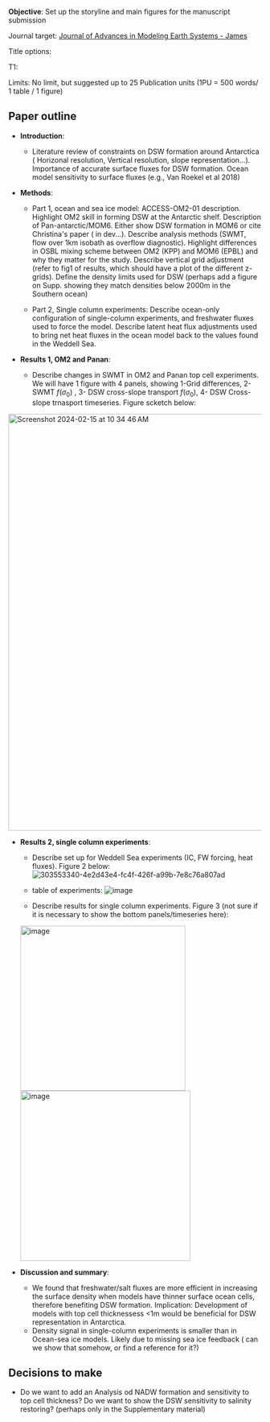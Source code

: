 
**Objective**: Set up the storyline and main figures for the manuscript submission


Journal target: [Journal of Advances in Modeling Earth Systems - James](https://agupubs.onlinelibrary.wiley.com/hub/journal/19422466/aims-and-scope/read-full-aims-and-scope)

Title options:

T1:

Limits: No limit, but suggested up to 25 Publication units (1PU = 500 words/ 1 table / 1 figure)


## Paper outline

- **Introduction**:

    * Literature review of constraints on DSW formation around Antarctica ( Horizonal resolution, Vertical resolution, slope representation...). Importance of accurate surface fluxes for DSW formation. Ocean model sensitivity to surface fluxes (e.g., Van Roekel et al 2018)

- **Methods**:
  
    * Part 1, ocean and sea ice model: ACCESS-OM2-01 description. Highlight OM2 skill in forming DSW at the Antarctic shelf. Description of Pan-antarctic/MOM6. Either show DSW formation in MOM6 or cite Christina's paper ( in dev...). Describe analysis methods (SWMT, flow over 1km isobath as overflow diagnostic). Highlight differences in OSBL mixing scheme between OM2 (KPP) and MOM6 (EPBL) and why they matter for the study.  Describe vertical grid adjustment (refer to fig1 of results, which should have a plot of the different z-grids). Define the density limits used for DSW (perhaps add a figure on Supp. showing they match densities below 2000m in the Southern ocean)


    * Part 2,  Single column experiments: Describe ocean-only configuration of single-column experiments, and freshwater fluxes used to force the model. Describe latent heat flux adjustments used to bring net heat fluxes in the ocean model back to the values found in the Weddell Sea.


- **Results 1, OM2 and Panan**:

    * Describe changes in SWMT in OM2 and Panan top cell experiments. We will have 1 figure with 4 panels, showing 1-Grid differences, 2- SWMT $f(\sigma_0)$ , 3- DSW cross-slope transport  $f(\sigma_0)$, 4- DSW Cross-slope trnasport timeseries. Figure scketch below:

<img width="828" alt="Screenshot 2024-02-15 at 10 34 46 AM" src="https://github.com/willaguiar/DSW-collaborative-project/assets/70033934/a9e18259-34cc-45eb-9a21-a1b9fe3876d0">

- **Results 2, single column experiments**:

    * Describe set up for Weddell Sea experiments (IC, FW forcing, heat fluxes). Figure 2 below:
![303553340-4e2d43e4-fc4f-426f-a99b-7e8c76a807ad](https://github.com/willaguiar/DSW-collaborative-project/assets/70033934/32ceadf7-4868-4262-86fc-87304eb30295)

    * table of experiments:
![image](https://github.com/willaguiar/DSW-collaborative-project/assets/70033934/52cb02c1-ae09-4dec-96be-309a582f99d2)

    * Describe results for single column experiments. Figure 3 (not sure if it is necessary to show the bottom panels/timeseries here):
  
  <img width="328" alt="image" src="https://github.com/willaguiar/DSW-collaborative-project/assets/70033934/89ae117a-ab33-4c41-b2e7-33bd30cc9c9c">
  <img width="338" alt="image" src="https://github.com/willaguiar/DSW-collaborative-project/assets/70033934/3b2e6000-c19b-483f-a8c1-80430464209b">


- **Discussion and summary**:

    * We found that freshwater/salt fluxes are more efficient in increasing the  surface density when models have thinner surface ocean cells, therefore benefiting DSW formation. Implication: Development of models with top cell thicknessess <1m would be beneficial for DSW representation in Antarctica.
    * Density signal in single-column experiments is smaller than in Ocean-sea ice models. Likely due to missing sea ice feedback ( can we show that somehow, or find a reference for it?)



## Decisions to make
- Do we want to add an Analysis od NADW formation and sensitivity to top cell thickness?
Do we want to show the DSW sensitivity to salinity restoring? (perhaps only in the Supplementary material)

